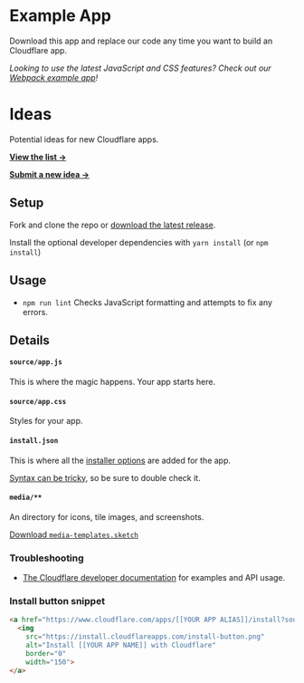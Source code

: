 # Example App

Download this app and replace our code any time you want to build an Cloudflare app.

_Looking to use the latest JavaScript and CSS features? Check out our [Webpack example app](https://github.com/cloudflare-apps/example-webpack-app)!_

# Ideas

Potential ideas for new Cloudflare apps.

__[View the list →](https://github.com/cloudflare-apps/example-app/issues?q=is%3Aopen+is%3Aissue+label%3A%22App+Idea%22+sort%3Areactions-%2B1-desc)__

__[Submit a new idea →](https://github.com/cloudflare-apps/example-app/issues/new)__


## Setup

Fork and clone the repo or <a href="https://github.com/cloudflare-apps/example-app/releases/latest" >download the latest release</a>.

Install the optional developer dependencies with `yarn install` (or `npm install`)

## Usage

- `npm run lint` Checks JavaScript formatting and attempts to fix any errors.

## Details

#### `source/app.js`

This is where the magic happens. Your app starts here.

#### `source/app.css`

Styles for your app.

#### `install.json`

This is where all the <a href="https://www.cloudflare.com/apps/developer/docs/install-json">installer options</a> are added for the app.

<a href="http://install.json.is/">Syntax can be tricky</a>, so be sure to double check it.

#### `media/**`

An directory for icons, tile images, and screenshots.

[Download <code class="inline">media-templates.sketch</code>](https://github.com/cloudflare-apps/media-templates/raw/master/media-templates.sketch)

### Troubleshooting

- <a href="https://www.cloudflare.com/apps/developer/docs/getting-started">The Cloudflare developer documentation</a> for examples and API usage.

### Install button snippet

```html
<a href="https://www.cloudflare.com/apps/[[YOUR APP ALIAS]]/install?source=button">
  <img
    src="https://install.cloudflareapps.com/install-button.png"
    alt="Install [[YOUR APP NAME]] with Cloudflare"
    border="0"
    width="150">
</a>
```
